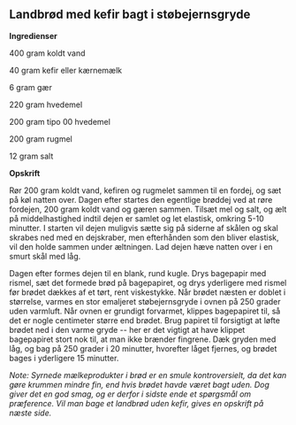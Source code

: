 ## Landbrød med kefir bagt i støbejernsgryde

**Ingredienser**

400 gram koldt vand

40 gram kefir eller kærnemælk

6 gram gær

220 gram hvedemel

200 gram tipo 00 hvedemel

200 gram rugmel

12 gram salt

**Opskrift**

Rør 200 gram koldt vand, kefiren og rugmelet sammen til en fordej, og
sæt på køl natten over. Dagen efter startes den egentlige brøddej ved at
røre fordejen, 200 gram koldt vand og gæren sammen. Tilsæt mel og salt,
og ælt på middelhastighed indtil dejen er samlet og let elastisk,
omkring 5-10 minutter. I starten vil dejen muligvis sætte sig på siderne
af skålen og skal skrabes ned med en dejskraber, men efterhånden som den
bliver elastisk, vil den holde sammen under æltningen. Lad dejen hæve
natten over i en smurt skål med låg.

Dagen efter formes dejen til en blank, rund kugle. Drys bagepapir med
rismel, sæt det formede brød på bagepapiret, og drys yderligere med
rismel før brødet dækkes af et tørt, rent viskestykke. Når brødet næsten
er doblet i størrelse, varmes en stor emaljeret støbejernsgryde i ovnen
på 250 grader uden varmluft. Når ovnen er grundigt forvarmet, klippes
bagepapiret til, så det er nogle centimeter større end brødet. Brug
papiret til forsigtigt at løfte brødet ned i den varme gryde -- her er
det vigtigt at have klippet bagepapiret stort nok til, at man ikke
brænder fingrene. Dæk gryden med låg, og bag på 250 grader i 20
minutter, hvorefter låget fjernes, og brødet bages i yderligere 15
minutter.

*Note: Syrnede mælkeprodukter i brød er en smule kontroversielt, da det
kan gøre krummen mindre fin, end hvis brødet havde været bagt uden. Dog
giver det en god smag, og er derfor i sidste ende et spørgsmål om
præference. Vil man bage et landbrød uden kefir, gives en opskrift på
næste side.*

